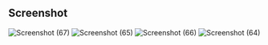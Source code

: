 ## Screenshot

![Screenshot (67)](https://github.com/user-attachments/assets/5bbba136-87fc-473d-acf9-ef8cda5bbd7b)
![Screenshot (65)](https://github.com/user-attachments/assets/f7badb5e-7621-4dcd-88aa-cb6bfe7e7c6f)
![Screenshot (66)](https://github.com/user-attachments/assets/d99bd28a-94b6-4502-ac5f-3ea0aa942617)
![Screenshot (64)](https://github.com/user-attachments/assets/67046c75-6023-4002-83f4-176cc37f7f18)
